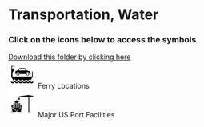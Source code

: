 # Transportation, Water<br>
### Click on the icons below to access the symbols<br>
<a href='https://minhaskamal.github.io/DownGit/#/home?url=https://github.com/NAPSG/DHS-Symbol-Server/tree/main/dhs-symbol/assets/icons/Infrastructure/Transportation%2C%20Water'>Download this folder by clicking here</a><br><a href='https://github.com/NAPSG/DHS-Symbol-Server/raw/main/dhs-symbol/assets/icons/Infrastructure/Transportation%2C%20Water/icon-LRA.svg'><img src='icon-LRA.svg' width='55'></a> Ferry Locations<br><a href='https://github.com/NAPSG/DHS-Symbol-Server/raw/main/dhs-symbol/assets/icons/Infrastructure/Transportation%2C%20Water/icon-LRB.svg'><img src='icon-LRB.svg' width='55'></a> Major US Port Facilities<br>

